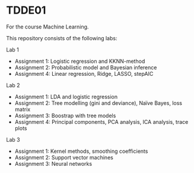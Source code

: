 # TDDE01
For the course Machine Learning.

This repository consists of the following labs:

Lab 1
  - Assignment 1: Logistic regression and KKNN-method
  - Assignment 2: Probabilistic model and Bayesian inference
  - Assignment 4: Linear regression, Ridge, LASSO, stepAIC

Lab 2
  - Assignment 1: LDA and logistic regression
  - Assignment 2: Tree modelling (gini and deviance), Naïve Bayes, loss matrix
  - Assignment 3: Boostrap with tree models
  - Assignment 4: Principal components, PCA analysis, ICA analysis, trace plots

Lab 3
  - Assignment 1: Kernel methods, smoothing coefficients
  - Assignment 2: Support vector machines
  - Assignment 3: Neural networks
